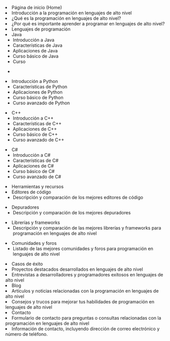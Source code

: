 
<li>Página de inicio (Home)</li>
<li>Introducción a la programación en lenguajes de alto nivel</li>
<li>¿Qué es la programación en lenguajes de alto nivel?</li>
<li>¿Por qué es importante aprender a programar en lenguajes de alto nivel?</li>
<li>Lenguajes de programación</li>
<li>Java<ul><li>Introducción a Java</li>
<li>Características de Java</li>
<li>Aplicaciones de Java</li>
<li>Curso básico de Java</li>
<li>Curso</li></ul></li>

-
<li>Introducción a Python<ul>
<li>Características de Python</li>
<li>Aplicaciones de Python</li>
<li>Curso básico de Python</li>
<li>Curso avanzado de Python</li>
</ul></li>
<li>C++<ul>
<li>Introducción a C++</li>
<li>Características de C++</li>
<li>Aplicaciones de C++</li>
<li>Curso básico de C++</li>
<li>Curso avanzado de C++</li></ul></li>
<li>C#<ul>
<li>Introducción a C#</li>
<li>Características de C#</li>
<li>Aplicaciones de C#</li>
<li>Curso básico de C#</li>
<li>Curso avanzado de C#</li></ul></li>
<li>Herramientas y recursos</li>
<li>Editores de código<ul>
<li>Descripción y comparación de los mejores editores de código</li>
</ul></li>
<li>Depuradores<ul>
<li>Descripción y comparación de los mejores depuradores</li></ul></li>
<li>Librerías y frameworks<ul>
<li>Descripción y comparación de las mejores librerías y frameworks para programación en lenguajes de alto nivel</li></ul></li>
<li>Comunidades y foros<ul>
<li>Listado de las mejores comunidades y foros para programación en lenguajes de alto nivel</li></ul></li>
<li>Casos de éxito</li>
<li>Proyectos destacados desarrollados en lenguajes de alto nivel</li>
<li>Entrevistas a desarrolladores y programadores exitosos en lenguajes de alto nivel</li>
<li>Blog</li>
<li>Artículos y noticias relacionadas con la programación en lenguajes de alto nivel</li>
<li>Consejos y trucos para mejorar tus habilidades de programación en lenguajes de alto nivel</li>
<li>Contacto</li>
<li>Formulario de contacto para preguntas o consultas relacionadas con la programación en lenguajes de alto nivel</li>
<li>Información de contacto, incluyendo dirección de correo electrónico y número de teléfono.</li>